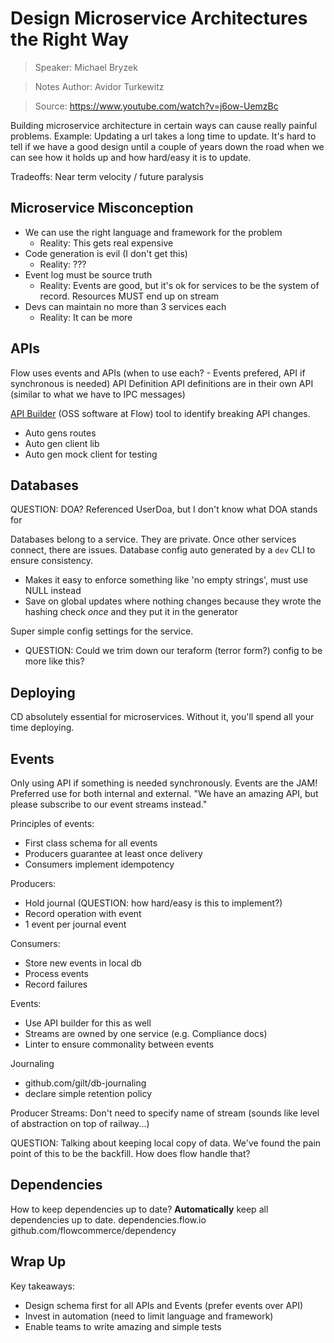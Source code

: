 # Design Microservice Architectures the Right Way

> Speaker: Michael Bryzek

> Notes Author: Avidor Turkewitz

> Source: https://www.youtube.com/watch?v=j6ow-UemzBc

Building microservice architecture in certain ways can cause really painful problems. Example: Updating a url takes a long time to update. It's hard to tell if we have a good design until a couple of years down the road when we can see how it holds up and how hard/easy it is to update.

Tradeoffs: Near term velocity / future paralysis

## Microservice Misconception

- We can use the right language and framework for the problem
  - Reality: This gets real expensive
- Code generation is  evil (I don't get this)
  - Reality: ???
- Event log must be source truth
  - Reality: Events are good, but it's ok for services to be the system of record. Resources MUST end up on stream
- Devs can maintain no more than 3 services each
  -  Reality: It can be more

## APIs

Flow uses events and APIs (when to use each? - Events prefered, API if synchronous is needed)
API Definition
API definitions are in their own API (similar to what we have to IPC messages)

[API Builder](https://app.apibuilder.io/doc/) (OSS software at Flow) tool to identify breaking API changes.
- Auto gens routes
- Auto gen client lib
- Auto gen mock client for testing

## Databases

QUESTION: DOA?  Referenced UserDoa, but I don't know what DOA stands for

Databases belong to a service. They are private. Once other services connect,  there are issues.
Database config auto generated by a `dev` CLI to ensure consistency.
- Makes it easy to enforce something like 'no empty strings', must use NULL instead
- Save on global updates where nothing changes because they wrote the hashing check _once_ and they put it in the generator

Super simple config settings for the service.
- QUESTION: Could we trim down our teraform (terror form?) config to be more like this?

## Deploying

CD absolutely essential for microservices. Without it, you'll spend all your time deploying.

## Events

Only using API if something is needed synchronously.
Events are the JAM! Preferred use for both internal and external. "We have an amazing API, but please subscribe to our event streams instead."

Principles of events:
- First class schema for all events
- Producers guarantee at least once delivery
- Consumers implement idempotency

Producers:
- Hold journal (QUESTION: how hard/easy is this to implement?)
- Record operation with event
- 1 event per journal event

Consumers:
- Store new events in local db
- Process events
- Record failures

Events:
- Use API builder for this as well
- Streams are owned by one service (e.g. Compliance docs)
- Linter to ensure commonality between events

Journaling
- github.com/gilt/db-journaling
- declare simple retention policy

Producer Streams:
Don't need to specify name of stream (sounds like level of abstraction on top of railway...)

QUESTION: Talking about keeping local copy of data. We've found the pain point of this to be the backfill. How does flow handle that?

## Dependencies

How to keep dependencies up to date?
**Automatically** keep all dependencies up to date.
dependencies.flow.io
github.com/flowcommerce/dependency

## Wrap Up

Key takeaways:
- Design schema first for all APIs and Events (prefer events over API)
- Invest in automation (need to limit language and framework)
- Enable teams to write amazing and simple tests
